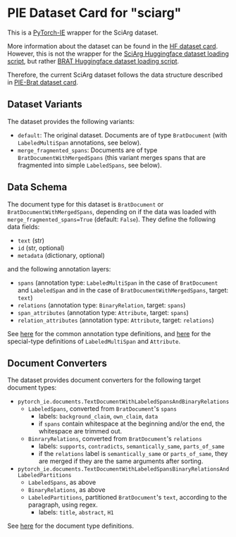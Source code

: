 # PIE Dataset Card for "sciarg"

This is a [PyTorch-IE](https://github.com/ChristophAlt/pytorch-ie) wrapper for the SciArg dataset.

More information about the dataset can be found in the [HF dataset card](https://huggingface.co/datasets/DFKI-SLT/sciarg/blob/main/README.md). However, this is not the wrapper for the [SciArg Huggingface dataset loading script](https://huggingface.co/datasets/DFKI-SLT/sciarg), but rather [BRAT Huggingface dataset loading script](https://huggingface.co/datasets/DFKI-SLT/brat).

Therefore, the current SciArg dataset follows the data structure described in [PIE-Brat dataset card](https://huggingface.co/datasets/pie/brat).

## Dataset Variants

The dataset provides the following variants:

- `default`: The original dataset. Documents are of type `BratDocument` (with `LabeledMultiSpan` annotations, see below).
- `merge_fragmented_spans`: Documents are of type `BratDocumentWithMergedSpans` (this variant merges spans that are
  fragmented into simple `LabeledSpans`, see below).

## Data Schema

The document type for this dataset is `BratDocument` or `BratDocumentWithMergedSpans`, depending on if the
data was loaded with `merge_fragmented_spans=True` (default: `False`). They define the following data fields:

- `text` (str)
- `id` (str, optional)
- `metadata` (dictionary, optional)

and the following annotation layers:

- `spans` (annotation type: `LabeledMultiSpan` in the case of `BratDocument` and `LabeledSpan` and in the case of `BratDocumentWithMergedSpans`, target: `text`)
- `relations` (annotation type: `BinaryRelation`, target: `spans`)
- `span_attributes` (annotation type: `Attribute`, target: `spans`)
- `relation_attributes` (annotation type: `Attribute`, target: `relations`)

See [here](https://github.com/ChristophAlt/pytorch-ie/blob/main/src/pytorch_ie/annotations.py) for the common annotation type definitions, and [here](https://huggingface.co/datasets/pie/brat/blob/main/README.md?code=true#L30-L41) for the special-type definitions of `LabeledMultiSpan` and `Attribute`.

## Document Converters

The dataset provides document converters for the following target document types:

- `pytorch_ie.documents.TextDocumentWithLabeledSpansAndBinaryRelations`
  - `LabeledSpans`, converted from `BratDocument`'s `spans`
    - labels: `background_claim`, `own_claim`, `data`
    - if `spans` contain whitespace at the beginning and/or the end, the whitespace are trimmed out.
  - `BinraryRelations`, converted from `BratDocument`'s `relations`
    - labels: `supports`, `contradicts`, `semantically_same`, `parts_of_same`
    - if the `relations` label is `semantically_same` or `parts_of_same`, they are merged if they are the same arguments after sorting.
- `pytorch_ie.documents.TextDocumentWithLabeledSpansBinaryRelationsAndLabeledPartitions`
  - `LabeledSpans`, as above
  - `BinaryRelations`, as above
  - `LabeledPartitions`, partitioned `BratDocument`'s `text`, according to the paragraph, using regex.
    - labels: `title`, `abstract`, `H1`

See [here](https://github.com/ChristophAlt/pytorch-ie/blob/main/src/pytorch_ie/documents.py) for the document type
definitions.
